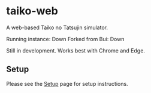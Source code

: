 # taiko-web
A web-based Taiko no Tatsujin simulator.

Running instance: Down
Forked from Bui: Down

Still in development. Works best with Chrome and Edge.

## Setup
Please see the [Setup](https://github.com/DanVNeitzel/Better-taiko-web-/blob/main/Setup.md) page for setup instructions.

